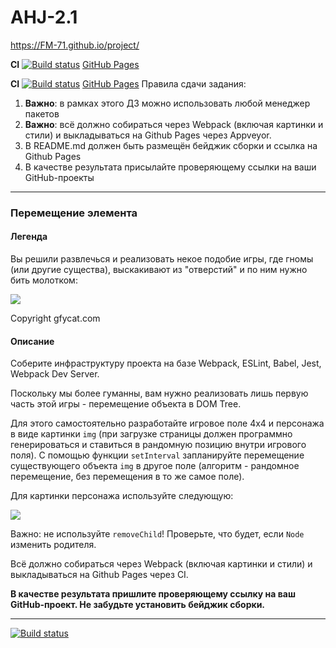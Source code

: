 # AHJ-2.1
https://FM-71.github.io/project/

**CI** [![Build status](https://ci.appveyor.com/api/projects/status/xkidh2i33sqcurdk?svg=true)]([https://ci.appveyor.com/project/FM-71/project])    [GitHub Pages](https://FM-71.github.io/project/)

**CI** [![Build status](https://ci.appveyor.com/api/projects/status/xkidh2i33sqcurdk?svg=true)](https://ci.appveyor.com/project/kievsan/ahj-dom-game)    [GitHub Pages](https://kievsan.github.io/ahj-dom-game/)
Правила сдачи задания:

1. **Важно**: в рамках этого ДЗ можно использовать любой менеджер пакетов
1. **Важно**: всё должно собираться через Webpack (включая картинки и стили) и выкладываться на Github Pages через Appveyor.
1. В README.md должен быть размещён бейджик сборки и ссылка на Github Pages
1. В качестве результата присылайте проверяющему ссылки на ваши GitHub-проекты

---

### Перемещение элемента

#### Легенда

Вы решили развлечься и реализовать некое подобие игры, где гномы (или другие существа), выскакивают из "отверстий" и по ним нужно бить молотком:

![](https://github.com/netology-code/ahj-homeworks/blob/simplification/dom/pic/GracefulMiniatureBustard-small.gif)

Copyright gfycat.com

#### Описание

Соберите инфраструктуру проекта на базе Webpack, ESLint, Babel, Jest, Webpack Dev Server.

Поскольку мы более гуманны, вам нужно реализовать лишь первую часть этой игры - перемещение объекта в DOM Tree.

Для этого самостоятельно разработайте игровое поле 4x4 и персонажа в виде картинки `img` (при загрузке страницы должен программно генерироваться и ставиться в рандомную позицию внутри игрового поля). С помощью функции `setInterval` запланируйте перемещение существующего объекта `img` в другое поле (алгоритм - рандомное перемещение, без перемещения в то же самое поле).

Для картинки персонажа используйте следующую:

![](https://github.com/netology-code/ahj-homeworks/blob/simplification/dom/pic/goblin.png)

Важно: не используйте `removeChild`! Проверьте, что будет, если `Node` изменить родителя.

Всё должно собираться через Webpack (включая картинки и стили) и выкладываться на Github Pages через CI.

**В качестве результата пришлите проверяющему ссылку на ваш GitHub-проект. Не забудьте установить бейджик сборки.**

---

[![Build status](https://ci.appveyor.com/api/projects/status/i2a53we4yecmaav7/branch/main?svg=true)](https://ci.appveyor.com/project/222Alexa44925/ahj-2-1-fkkgk/branch/main)
